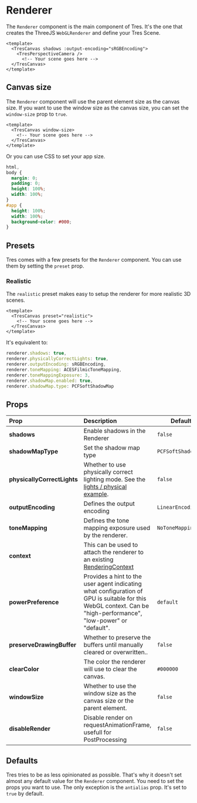 # Renderer

The `Renderer` component is the main component of Tres. It's the one that creates the ThreeJS `WebGLRenderer` and define your Tres Scene.

```vue{2,5}
<template>
  <TresCanvas shadows :output-encoding="sRGBEncoding">
    <TresPerspectiveCamera />
      <!-- Your scene goes here -->
  </TresCanvas>
</template>
```

## Canvas size

The `Renderer` component will use the parent element size as the canvas size. If you want to use the window size as the canvas size, you can set the `window-size` prop to `true`.

```vue
<template>
  <TresCanvas window-size>
    <!-- Your scene goes here -->
  </TresCanvas>
</template>
```

Or you can use CSS to set your app size.

```css
html,
body {
  margin: 0;
  padding: 0;
  height: 100%;
  width: 100%;
}
#app {
  height: 100%;
  width: 100%;
  background-color: #000;
}
```

## Presets

Tres comes with a few presets for the `Renderer` component. You can use them by setting the `preset` prop.

### Realistic

The `realistic` preset makes easy to setup the renderer for more realistic 3D scenes.

```vue
<template>
  <TresCanvas preset="realistic">
    <!-- Your scene goes here -->
  </TresCanvas>
</template>
```

It's equivalent to:

```ts
renderer.shadows: true,
renderer.physicallyCorrectLights: true,
renderer.outputEncoding: sRGBEncoding,
renderer.toneMapping: ACESFilmicToneMapping,
renderer.toneMappingExposure: 3,
renderer.shadowMap.enabled: true,
renderer.shadowMap.type: PCFSoftShadowMap
```

## Props

| Prop                        | Description                                                                                                                                                     | Default            |
| :-------------------------- | :-------------------------------------------------------------------------------------------------------------------------------------------------------------- | ------------------ |
| **shadows**                 | Enable shadows in the Renderer                                                                                                                                  | `false`            |
| **shadowMapType**           | Set the shadow map type                                                                                                                                         | `PCFSoftShadowMap` |
| **physicallyCorrectLights** | Whether to use physically correct lighting mode. See the [lights / physical example](https://threejs.org/examples/#webgl_lights_physical).                      | `false`            |
| **outputEncoding**          | Defines the output encoding                                                                                                                                     | `LinearEncoding`   |
| **toneMapping**             | Defines the tone mapping exposure used by the renderer.                                                                                                         | `NoToneMapping`    |
| **context**                 | This can be used to attach the renderer to an existing [RenderingContext](https://developer.mozilla.org/en-US/docs/Web/API/WebGLRenderingContext)               |                    |
| **powerPreference**         | Provides a hint to the user agent indicating what configuration of GPU is suitable for this WebGL context. Can be "high-performance", "low-power" or "default". | `default`          |
| **preserveDrawingBuffer**   | Whether to preserve the buffers until manually cleared or overwritten..                                                                                         | `false`            |
| **clearColor**              | The color the renderer will use to clear the canvas.                                                                                                            | `#000000`          |
| **windowSize**              | Whether to use the window size as the canvas size or the parent element.                                                                                        | `false`            |
| **disableRender**           | Disable render on requestAnimationFrame, usefull for PostProcessing                                                                                             | `false`            |

## Defaults

Tres tries to be as less opinionated as possible. That's why it doesn't set almost any default value for the `Renderer` component. You need to set the props you want to use. The only exception is the `antialias` prop. It's set to `true` by default.
